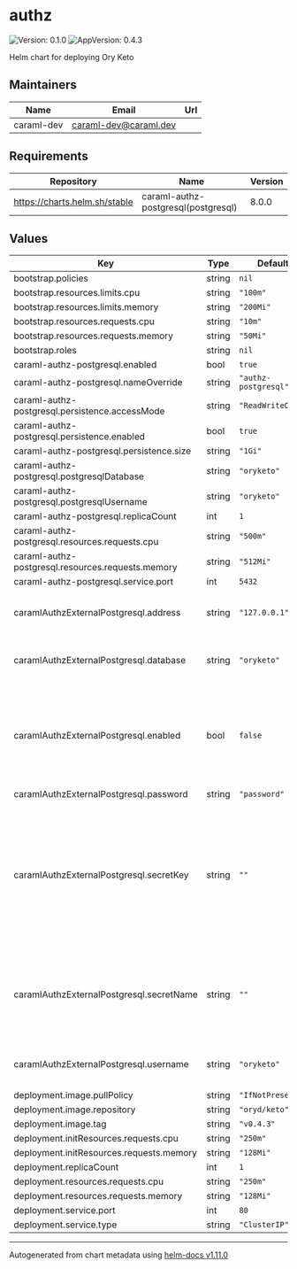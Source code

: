 # authz

![Version: 0.1.0](https://img.shields.io/badge/Version-0.1.0-informational?style=flat-square) ![AppVersion: 0.4.3](https://img.shields.io/badge/AppVersion-0.4.3-informational?style=flat-square)

Helm chart for deploying Ory Keto

## Maintainers

| Name | Email | Url |
| ---- | ------ | --- |
| caraml-dev | <caraml-dev@caraml.dev> |  |

## Requirements

| Repository | Name | Version |
|------------|------|---------|
| https://charts.helm.sh/stable | caraml-authz-postgresql(postgresql) | 8.0.0 |

## Values

| Key | Type | Default | Description |
|-----|------|---------|-------------|
| bootstrap.policies | string | `nil` |  |
| bootstrap.resources.limits.cpu | string | `"100m"` |  |
| bootstrap.resources.limits.memory | string | `"200Mi"` |  |
| bootstrap.resources.requests.cpu | string | `"10m"` |  |
| bootstrap.resources.requests.memory | string | `"50Mi"` |  |
| bootstrap.roles | string | `nil` |  |
| caraml-authz-postgresql.enabled | bool | `true` |  |
| caraml-authz-postgresql.nameOverride | string | `"authz-postgresql"` |  |
| caraml-authz-postgresql.persistence.accessMode | string | `"ReadWriteOnce"` |  |
| caraml-authz-postgresql.persistence.enabled | bool | `true` |  |
| caraml-authz-postgresql.persistence.size | string | `"1Gi"` |  |
| caraml-authz-postgresql.postgresqlDatabase | string | `"oryketo"` |  |
| caraml-authz-postgresql.postgresqlUsername | string | `"oryketo"` |  |
| caraml-authz-postgresql.replicaCount | int | `1` |  |
| caraml-authz-postgresql.resources.requests.cpu | string | `"500m"` |  |
| caraml-authz-postgresql.resources.requests.memory | string | `"512Mi"` |  |
| caraml-authz-postgresql.service.port | int | `5432` |  |
| caramlAuthzExternalPostgresql.address | string | `"127.0.0.1"` | Host address for the External postgres |
| caramlAuthzExternalPostgresql.database | string | `"oryketo"` | External postgres database schema |
| caramlAuthzExternalPostgresql.enabled | bool | `false` | If you would like to use an external postgres database, enable it here using this |
| caramlAuthzExternalPostgresql.password | string | `"password"` |  |
| caramlAuthzExternalPostgresql.secretKey | string | `""` | If a secret is created by external systems (eg. Vault)., mention the key under which password is stored in secret (eg. postgresql-password) |
| caramlAuthzExternalPostgresql.secretName | string | `""` | If a secret is created by external systems (eg. Vault)., mention the secret name here |
| caramlAuthzExternalPostgresql.username | string | `"oryketo"` | External postgres database user |
| deployment.image.pullPolicy | string | `"IfNotPresent"` |  |
| deployment.image.repository | string | `"oryd/keto"` |  |
| deployment.image.tag | string | `"v0.4.3"` |  |
| deployment.initResources.requests.cpu | string | `"250m"` |  |
| deployment.initResources.requests.memory | string | `"128Mi"` |  |
| deployment.replicaCount | int | `1` |  |
| deployment.resources.requests.cpu | string | `"250m"` |  |
| deployment.resources.requests.memory | string | `"128Mi"` |  |
| deployment.service.port | int | `80` |  |
| deployment.service.type | string | `"ClusterIP"` |  |

----------------------------------------------
Autogenerated from chart metadata using [helm-docs v1.11.0](https://github.com/norwoodj/helm-docs/releases/v1.11.0)
